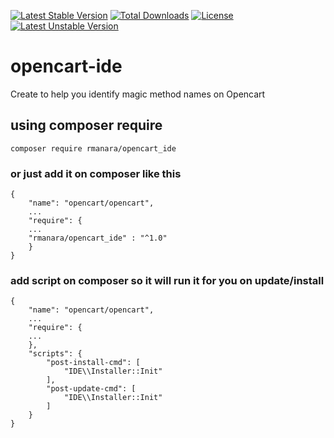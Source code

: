 [![Latest Stable Version](https://poser.pugx.org/rmanara/opencart_ide/v/stable)](https://packagist.org/packages/rmanara/opencart_ide)
[![Total Downloads](https://poser.pugx.org/rmanara/opencart_ide/downloads)](https://packagist.org/packages/rmanara/opencart_ide)
[![License](https://poser.pugx.org/rmanara/opencart_ide/license)](https://packagist.org/packages/rmanara/opencart_ide)
[![Latest Unstable Version](https://poser.pugx.org/rmanara/opencart_ide/v/unstable)](https://packagist.org/packages/rmanara/opencart_ide)
# opencart-ide

Create to help you identify magic method names on Opencart

## using composer require 
```
composer require rmanara/opencart_ide
```


### or just add it on composer like this
```
{
    "name": "opencart/opencart",
    ...
    "require": {
    ...
    "rmanara/opencart_ide" : "^1.0"
    }
}
```
### add script on composer so it will run it for you on update/install

```
{
    "name": "opencart/opencart",
    ...
    "require": {
    ...
    },
    "scripts": {
        "post-install-cmd": [
            "IDE\\Installer::Init"
        ],
        "post-update-cmd": [
            "IDE\\Installer::Init"
        ]
    }
}
```
